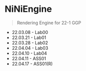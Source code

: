 # NiNiEngine
> Rendering Engine for 22-1 GGP
* 22.03.08 - Lab00
* 22.03.21 - Lab01
* 22.03.28 - Lab02
* 22.04.04 - Lab03
* 22.04.10 - Lab04
* 22.04.11 - ASS01
* 22.04.17 - ASS01(R)